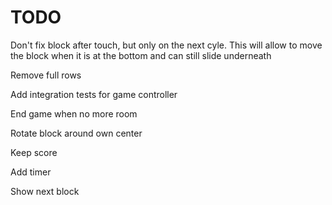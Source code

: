 # TODO

Don't fix block after touch, but only on the next cyle.
This will allow to move the block when it is at the bottom and can still slide underneath

Remove full rows

Add integration tests for game controller

End game when no more room

Rotate block around own center

Keep score

Add timer

Show next block
